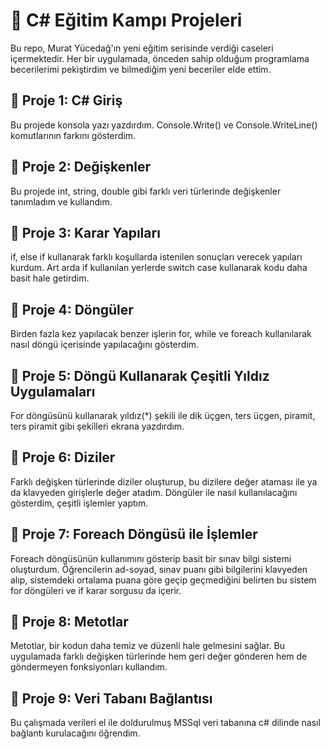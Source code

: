 # 🚀 C# Eğitim Kampı Projeleri
Bu repo, Murat Yücedağ'ın yeni eğitim serisinde verdiği caseleri içermektedir. Her bir uygulamada, önceden sahip olduğum programlama becerilerimi pekiştirdim ve bilmediğim yeni beceriler elde ettim. 
## 🌟 Proje 1: C# Giriş
Bu projede konsola yazı yazdırdım. Console.Write() ve Console.WriteLine() komutlarının farkını gösterdim.
## 🌟 Proje 2: Değişkenler
Bu projede int, string, double gibi farklı veri türlerinde değişkenler tanımladım ve kullandım.
## 🌟 Proje 3: Karar Yapıları
if, else if kullanarak farklı koşullarda istenilen sonuçları verecek yapıları kurdum. Art arda if kullanılan yerlerde switch case kullanarak kodu daha basit hale getirdim.
## 🌟 Proje 4: Döngüler
Birden fazla kez yapılacak benzer işlerin for, while ve foreach kullanılarak nasıl döngü içerisinde yapılacağını gösterdim. 
## 🌟 Proje 5: Döngü Kullanarak Çeşitli Yıldız Uygulamaları
For döngüsünü kullanarak yıldız(*) şekili ile dik üçgen, ters üçgen, piramit, ters piramit gibi şekilleri ekrana yazdırdım.
## 🌟 Proje 6: Diziler
Farklı değişken türlerinde diziler oluşturup, bu dizilere değer ataması ile ya da klavyeden girişlerle değer atadım. Döngüler ile nasıl kullanılacağını gösterdim, çeşitli işlemler yaptım.
## 🌟 Proje 7: Foreach Döngüsü ile İşlemler
Foreach döngüsünün kullanımını gösterip basit bir sınav bilgi sistemi oluşturdum. Öğrencilerin ad-soyad, sınav puanı gibi bilgilerini klavyeden alıp, sistemdeki ortalama puana göre geçip geçmediğini belirten bu sistem for döngüleri ve if karar sorgusu da içerir.
## 🌟 Proje 8: Metotlar
Metotlar, bir kodun daha temiz ve düzenli hale gelmesini sağlar. Bu uygulamada farklı değişken türlerinde hem geri değer gönderen hem de göndermeyen fonksiyonları kullandım.
## 🌟 Proje 9: Veri Tabanı Bağlantısı
Bu çalışmada verileri el ile doldurulmuş MSSql veri tabanına c# dilinde nasıl bağlantı kurulacağını öğrendim.
